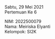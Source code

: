 Sabtu, 29 Mei 2021<br>
Pertemuan Ke 6<br>

NIM: 2022500079<br>
Nama: Meiriska Elyanti<br>
Kelompok: SI2K<br>

